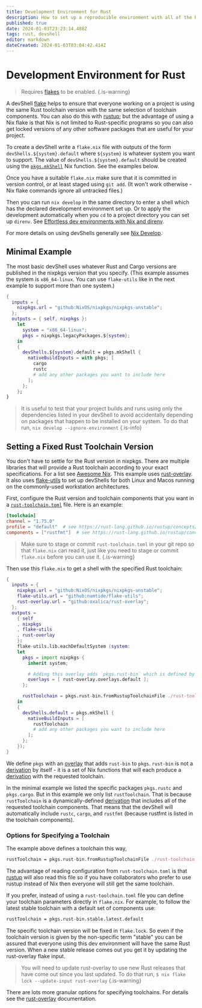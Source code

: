 ```yaml
---
title: Development Environment for Rust
description: How to set up a reproducible environment with all of the Rust-related tools you need using a flake
published: true
date: 2024-01-03T23:23:14.488Z
tags: rust, devshell
editor: markdown
dateCreated: 2024-01-03T03:04:42.414Z
---
```


# Development Environment for Rust

> Requires [flakes](/nix/flakes) to be enabled.
{.is-warning}

A devShell [flake][] helps to ensure that everyone working on a project is using the same Rust toolchain version with the same selection of toolchain components. You can also do this with [rustup][]; but the advantage of using a Nix flake is that Nix is not limited to Rust-specific programs so you can also get locked versions of any other software packages that are useful for your project.

[rustup]: https://rust-lang.github.io/rustup/
[flake]: /nix/flakes

To create a devShell write a `flake.nix` file with outputs of the form `devShells.${system}.default` where `${system}` is whatever system you want to support. The value of `devShells.${system}.default` should be created using the [`pkgs.mkShell`][] Nix function. See the examples below.

[`pkgs.mkShell`]: https://nixos.org/manual/nixpkgs/stable/#sec-pkgs-mkShell

Once you have a suitable `flake.nix` make sure that it is committed in version control, or at least staged using `git add`. (It won't work otherwise - Nix flake commands ignore all untracked files.)

Then you can run `nix develop` in the same directory to enter a shell which has the declared development environment set up. Or to apply the development automatically when you `cd` to a project directory you can set up `direnv`. See [Effortless dev environments with Nix and direnv](https://determinate.systems/posts/nix-direnv).

For more details on using devShells generally see [Nix Develop](/nix/commands/develop).

## Minimal Example

The most basic devShell uses whatever Rust and Cargo versions are published in the nixpkgs version that you specify. (This example assumes the system is `x86_64-linux`. You can use `flake-utils` like in the next example to support more than one system.)

```nix
{
  inputs = {
    nixpkgs.url = "github:NixOS/nixpkgs/nixpkgs-unstable";
  };
  outputs = { self, nixpkgs }:
    let
      system = "x86_64-linux";
      pkgs = nixpkgs.legacyPackages.${system};
    in
    {
      devShells.${system}.default = pkgs.mkShell {
        nativeBuildInputs = with pkgs; [
          cargo
          rustc
          # add any other packages you want to include here
        ];
      };
    };
}
```

> It is useful to test that your project builds and runs using only the dependencies listed in your devShell to avoid accidentally depending on packages that happen to be installed on your system. To do that run,
> `nix develop --ignore-environment`
{.is-info}

## Setting a Fixed Rust Toolchain Version

You don't have to settle for the Rust version in nixpkgs. There are multiple libraries that will provide a Rust toolchain according to your exact specifications. For a list see [Awesome Nix][]. This example uses [rust-overlay][]. It also uses [flake-utils][] to set up devShells for both Linux and Macos running on the commonly-used workstation architectures.

[Awesome Nix]: https://github.com/nix-community/awesome-nix#rust
[rust-overlay]: https://github.com/oxalica/rust-overlay
[flake-utils]: https://github.com/numtide/flake-utils

First, configure the Rust version and toolchain components that you want in a [`rust-toolchain.toml`][] file. Here is an example:

[`rust-toolchain.toml`]: https://rust-lang.github.io/rustup/overrides.html#the-toolchain-file

```toml
[toolchain]
channel = "1.75.0"
profile = "default"  # see https://rust-lang.github.io/rustup/concepts/profiles.html
components = ["rustfmt"]  # see https://rust-lang.github.io/rustup/concepts/components.html
```

> Make sure to stage or commit `rust-toolchain.toml` in your git repo so that `flake.nix` can read it, just like you need to stage or commit `flake.nix` before you can use it.
{.is-warning}

Then use this `flake.nix` to get a shell with the specified Rust toolchain:

```nix
{
  inputs = {
    nixpkgs.url = "github:NixOS/nixpkgs/nixpkgs-unstable";
    flake-utils.url = "github:numtide/flake-utils";
    rust-overlay.url = "github:oxalica/rust-overlay";
  };
  outputs =
    { self
    , nixpkgs
    , flake-utils
    , rust-overlay
    }:
    flake-utils.lib.eachDefaultSystem (system:
    let
      pkgs = import nixpkgs {
        inherit system;

        # Adding this overlay adds `pkgs.rust-bin` which is defined by rust-overlay
        overlays = [ rust-overlay.overlays.default ];
      };

      rustToolchain = pkgs.rust-bin.fromRustupToolchainFile ./rust-toolchain.toml;
    in
    {
      devShells.default = pkgs.mkShell {
        nativeBuildInputs = [
          rustToolchain
          # add any other packages you want to include here
        ];
      };
    });
}
```

We define `pkgs` with an [overlay][] that adds `rust-bin` to `pkgs`. `rust-bin` is not a [derivation][] by itself - it is a set of Nix functions that will each produce a [derivation][] with the requested toolchain.

[overlay]: https://nixos.org/manual/nixpkgs/stable/#chap-overlays
[derivation]: /nix/derivation

In the minimal example we listed the specific packages `pkgs.rustc` and `pkgs.cargo`. But in this example we only list `rustToolchain`. That is because `rustToolchain` is a dynamically-defined [derivation][] that includes all of the requested toolchain components. That means that the devShell will automatically include `rustc`, `cargo`, and `rustfmt` (because rustfmt is listed in the toolchain components).

### Options for Specifying a Toolchain

The example above defines a toolchain this way,

```nix
rustToolchain = pkgs.rust-bin.fromRustupToolchainFile ./rust-toolchain.toml;
```

The advantage of reading configuration from `rust-toolchain.toml` is that [rustup][] will also read this file so if you have collaborators who prefer to use rustup instead of Nix then everyone will still get the same toolchain.

If you prefer, instead of using a `rust-toolchain.toml` file you can define your toolchain parameters directly in `flake.nix`. For example, to follow the latest stable toolchain with a default set of components use:

```nix
rustToolchain = pkgs.rust-bin.stable.latest.default
```

The specific toolchain version will be fixed in `flake.lock`. So even if the toolchain version is given by the non-specific term "stable" you can be assured that everyone using this dev environment will have the same Rust version. When a new stable release comes out you get it by updating the rust-overlay flake input.

> You will need to update rust-overlay to use new Rust releases that have come out since you last updated. To do that run,
> `$ nix flake lock --update-input rust-overlay`
{.is-warning}

There are lots more granular options for specifying toolchains. For details see the [rust-overlay][] documentation.
